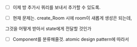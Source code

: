 - [ ] 이제 방 추가시 쿼리를 보내서 추가할 수 있도록.

* [ ] 현재 문제는. create_Room 시에 room이 새롭게 생성은 되는데,

그것을 어떻게 받아서 state에게 전달할 것인가

- [ ] Component를 분류해줄것. atomic design pattern에 따라서

